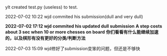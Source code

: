 ylt created test.py (useless) to test.

2022-07-02 10:22 wjd commited his submission(dull and very dull)

**2022-07-02 17:12 wjd commited his updated dull submission**
**A step costs about 3 sec when 10 or more chesses on board**
**你们看看有什么能继续加速的，以及棋形有没有更好的分类/判断方法**


2022-07-03 15:09 wjd修好了submission变笨的问题，但还是不够快